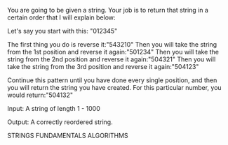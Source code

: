 You are going to be given a string. Your job is to return that string in a certain order that I will explain below:

Let's say you start with this: "012345"

The first thing you do is reverse it:"543210"
Then you will take the string from the 1st position and reverse it again:"501234"
Then you will take the string from the 2nd position and reverse it again:"504321"
Then you will take the string from the 3rd position and reverse it again:"504123"

Continue this pattern until you have done every single position, and then you will return the string you have created. For this particular number, you would return:"504132"

Input:
A string of length 1 - 1000

Output:
A correctly reordered string.

STRINGS FUNDAMENTALS ALGORITHMS
